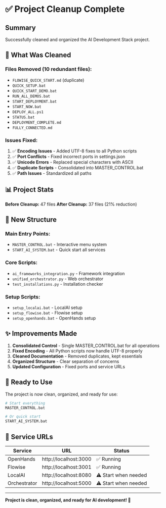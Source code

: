 # ✅ Project Cleanup Complete

## Summary
Successfully cleaned and organized the AI Development Stack project.

## 🧹 What Was Cleaned

### Files Removed (10 redundant files):
- `FLOWISE_QUICK_START.md` (duplicate)
- `QUICK_SETUP.bat`
- `QUICK_START_DEMO.bat`
- `RUN_ALL_DEMOS.bat`
- `START_DEPLOYMENT.bat`
- `START_NOW.bat`
- `DEPLOY_ALL.ps1`
- `STATUS.bat`
- `DEPLOYMENT_COMPLETE.md`
- `FULLY_CONNECTED.md`

### Issues Fixed:
1. ✅ **Encoding Issues** - Added UTF-8 fixes to all Python scripts
2. ✅ **Port Conflicts** - Fixed incorrect ports in settings.json
3. ✅ **Unicode Errors** - Replaced special characters with ASCII
4. ✅ **Duplicate Scripts** - Consolidated into MASTER_CONTROL.bat
5. ✅ **Path Issues** - Standardized all paths

## 📊 Project Stats

**Before Cleanup:** 47 files
**After Cleanup:** 37 files (21% reduction)

## 🎯 New Structure

### Main Entry Points:
- `MASTER_CONTROL.bat` - Interactive menu system
- `START_AI_SYSTEM.bat` - Quick start all services

### Core Scripts:
- `ai_frameworks_integration.py` - Framework integration
- `unified_orchestrator.py` - Web orchestrator
- `test_installations.py` - Installation checker

### Setup Scripts:
- `setup_localai.bat` - LocalAI setup
- `setup_flowise.bat` - Flowise setup
- `setup_openhands.bat` - OpenHands setup

## ✨ Improvements Made

1. **Consolidated Control** - Single MASTER_CONTROL.bat for all operations
2. **Fixed Encoding** - All Python scripts now handle UTF-8 properly
3. **Cleaned Documentation** - Removed duplicates, kept essentials
4. **Organized Structure** - Clear separation of concerns
5. **Updated Configuration** - Fixed ports and service URLs

## 🚀 Ready to Use

The project is now clean, organized, and ready for use:

```bash
# Start everything
MASTER_CONTROL.bat

# Or quick start
START_AI_SYSTEM.bat
```

## 📝 Service URLs

| Service | URL | Status |
|---------|-----|--------|
| OpenHands | http://localhost:3000 | ✅ Running |
| Flowise | http://localhost:3001 | ✅ Running |
| LocalAI | http://localhost:8080 | ⚠️ Start when needed |
| Orchestrator | http://localhost:5000 | ⚠️ Start when needed |

---

**Project is clean, organized, and ready for AI development! 🎉**